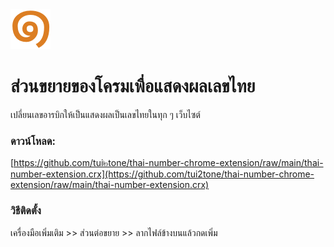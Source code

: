 <img src="src/assets/img/icon-128.png" width="64"/>

# ส่วนขยายของโครมเพื่อแสดงผลเลขไทย

เปลี่ยนเลขอารบิกให้เป็นแสดงผลเป็นเลขไทยในทุก ๆ เว็บไซต์


### ดาวน์โหลด:
[https://github.com/tui๒tone/thai-number-chrome-extension/raw/main/thai-number-extension.crx](https://github.com/tui2tone/thai-number-chrome-extension/raw/main/thai-number-extension.crx)

### วิธีติดตั้ง
เครื่องมือเพิ่มเติม >> ส่วนต่อขยาย >> ลากไฟล์ข้างบนแล้วกดเพิ่ม
